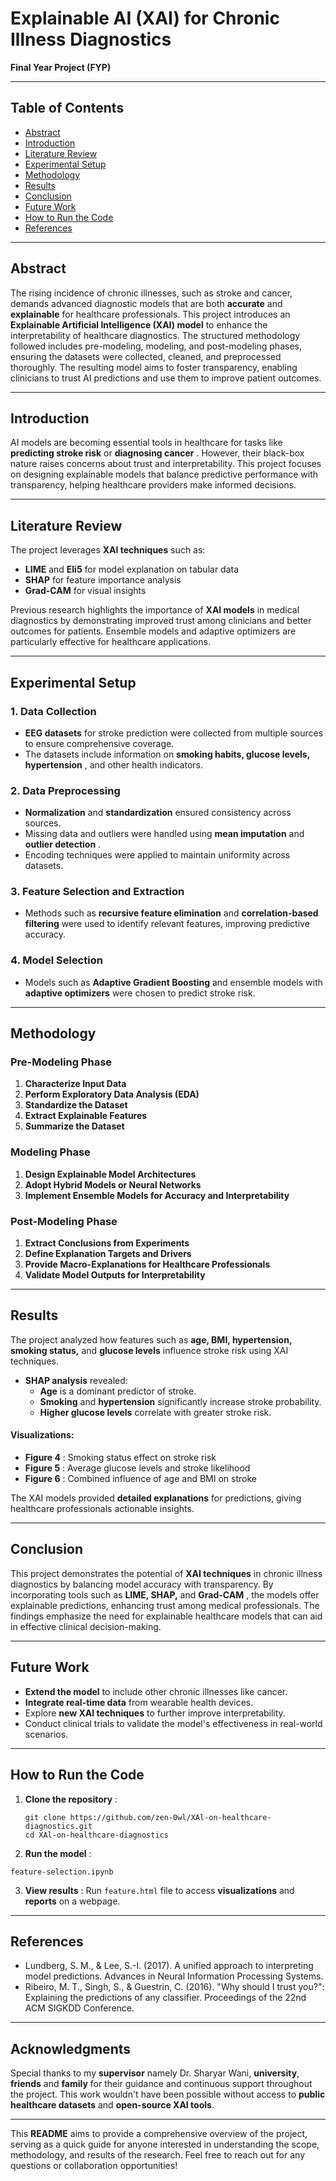 # Explainable AI (XAI) for Chronic Illness Diagnostics

**Final Year Project (FYP)**

---

## Table of Contents

* [Abstract](#abstract)
* [Introduction](#introduction)
* [Literature Review](#literature-review)
* [Experimental Setup](#experimental-setup)
* [Methodology](#methodology)
* [Results](#results)
* [Conclusion](#conclusion)
* [Future Work](#future-work)
* [How to Run the Code](#how-to-run-the-code)
* [References](#references)

---

## Abstract

The rising incidence of chronic illnesses, such as stroke and cancer, demands advanced diagnostic models that are both **accurate** and **explainable** for healthcare professionals. This project introduces an **Explainable Artificial Intelligence (XAI) model** to enhance the interpretability of healthcare diagnostics. The structured methodology followed includes pre-modeling, modeling, and post-modeling phases, ensuring the datasets were collected, cleaned, and preprocessed thoroughly. The resulting model aims to foster transparency, enabling clinicians to trust AI predictions and use them to improve patient outcomes.

---

## Introduction

AI models are becoming essential tools in healthcare for tasks like **predicting stroke risk** or  **diagnosing cancer** . However, their black-box nature raises concerns about trust and interpretability. This project focuses on designing explainable models that balance predictive performance with transparency, helping healthcare providers make informed decisions.

---

## Literature Review

The project leverages **XAI techniques** such as:

* **LIME** and **Eli5** for model explanation on tabular data
* **SHAP** for feature importance analysis
* **Grad-CAM** for visual insights

Previous research highlights the importance of **XAI models** in medical diagnostics by demonstrating improved trust among clinicians and better outcomes for patients. Ensemble models and adaptive optimizers are particularly effective for healthcare applications.

---

## Experimental Setup

### 1. Data Collection

* **EEG datasets** for stroke prediction were collected from multiple sources to ensure comprehensive coverage.
* The datasets include information on  **smoking habits, glucose levels, hypertension** , and other health indicators.

### 2. Data Preprocessing

* **Normalization** and **standardization** ensured consistency across sources.
* Missing data and outliers were handled using **mean imputation** and  **outlier detection** .
* Encoding techniques were applied to maintain uniformity across datasets.

### 3. Feature Selection and Extraction

* Methods such as **recursive feature elimination** and **correlation-based filtering** were used to identify relevant features, improving predictive accuracy.

### 4. Model Selection

* Models such as **Adaptive Gradient Boosting** and ensemble models with **adaptive optimizers** were chosen to predict stroke risk.

---

## Methodology

### Pre-Modeling Phase

1. **Characterize Input Data**
2. **Perform Exploratory Data Analysis (EDA)**
3. **Standardize the Dataset**
4. **Extract Explainable Features**
5. **Summarize the Dataset**

### Modeling Phase

1. **Design Explainable Model Architectures**
2. **Adopt Hybrid Models or Neural Networks**
3. **Implement Ensemble Models for Accuracy and Interpretability**

### Post-Modeling Phase

1. **Extract Conclusions from Experiments**
2. **Define Explanation Targets and Drivers**
3. **Provide Macro-Explanations for Healthcare Professionals**
4. **Validate Model Outputs for Interpretability**

---

## Results

The project analyzed how features such as **age, BMI, hypertension, smoking status,** and **glucose levels** influence stroke risk using XAI techniques.

* **SHAP analysis** revealed:
  * **Age** is a dominant predictor of stroke.
  * **Smoking** and **hypertension** significantly increase stroke probability.
  * **Higher glucose levels** correlate with greater stroke risk.

#### Visualizations:

* **Figure 4** : Smoking status effect on stroke risk
* **Figure 5** : Average glucose levels and stroke likelihood
* **Figure 6** : Combined influence of age and BMI on stroke

The XAI models provided **detailed explanations** for predictions, giving healthcare professionals actionable insights.

---

## Conclusion

This project demonstrates the potential of **XAI techniques** in chronic illness diagnostics by balancing model accuracy with transparency. By incorporating tools such as **LIME, SHAP,** and  **Grad-CAM** , the models offer explainable predictions, enhancing trust among medical professionals. The findings emphasize the need for explainable healthcare models that can aid in effective clinical decision-making.

---

## Future Work

* **Extend the model** to include other chronic illnesses like cancer.
* **Integrate real-time data** from wearable health devices.
* Explore **new XAI techniques** to further improve interpretability.
* Conduct clinical trials to validate the model's effectiveness in real-world scenarios.

---

## How to Run the Code

1. **Clone the repository** :

   ```
   git clone https://github.com/zen-0wl/XAl-on-healthcare-diagnostics.git 
   cd XAl-on-healthcare-diagnostics
   ```
2. **Run the model** :

```
feature-selection.ipynb
```

3. **View results** :
   Run `feature.html` file to access **visualizations** and  **reports** on a webpage.

---

## References

* Lundberg, S. M., & Lee, S.-I. (2017). A unified approach to interpreting model predictions. Advances in Neural Information Processing Systems.
* Ribeiro, M. T., Singh, S., & Guestrin, C. (2016). "Why should I trust you?": Explaining the predictions of any classifier. Proceedings of the 22nd ACM SIGKDD Conference.

---

## Acknowledgments

Special thanks to my **supervisor** namely Dr. Sharyar Wani, **university**, **friends** and **family** for their guidance and continuous support throughout the project. This work wouldn't have been possible without access to **public healthcare datasets** and  **open-source XAI tools**.

---

This **README** aims to provide a comprehensive overview of the project, serving as a quick guide for anyone interested in understanding the scope, methodology, and results of the research. Feel free to reach out for any questions or collaboration opportunities!
